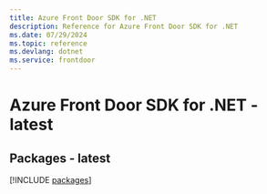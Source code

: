 ```yaml
---
title: Azure Front Door SDK for .NET
description: Reference for Azure Front Door SDK for .NET
ms.date: 07/29/2024
ms.topic: reference
ms.devlang: dotnet
ms.service: frontdoor
---
```

# Azure Front Door SDK for .NET - latest
## Packages - latest
[!INCLUDE [packages](front-door-index.md)]